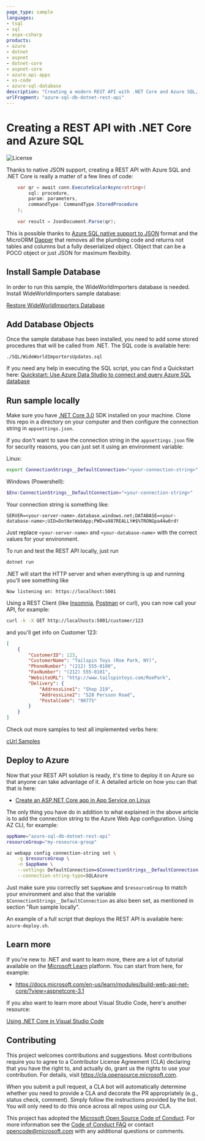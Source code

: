 ```yaml
---
page_type: sample
languages:
- tsql
- sql
- aspx-csharp
products:
- azure
- dotnet
- aspnet
- dotnet-core
- aspnet-core
- azure-api-apps
- vs-code
- azure-sql-database
description: "Creating a modern REST API with .NET Core and Azure SQL, using Dapper and Visual Studio Code"
urlFragment: "azure-sql-db-dotnet-rest-api"
---
```


# Creating a REST API with .NET Core and Azure SQL

![License](https://img.shields.io/badge/license-MIT-green.svg)

<!-- 
Guidelines on README format: https://review.docs.microsoft.com/help/onboard/admin/samples/concepts/readme-template?branch=master

Guidance on onboarding samples to docs.microsoft.com/samples: https://review.docs.microsoft.com/help/onboard/admin/samples/process/onboarding?branch=master

Taxonomies for products and languages: https://review.docs.microsoft.com/new-hope/information-architecture/metadata/taxonomies?branch=master
-->

Thanks to native JSON support, creating a REST API with Azure SQL and .NET Core is really a matter of a few lines of code:

```csharp
    var qr = await conn.ExecuteScalarAsync<string>(
        sql: procedure,
        param: parameters,
        commandType: CommandType.StoredProcedure
    );
    
    var result = JsonDocument.Parse(qr);
```

This is possible thanks to [Azure SQL native support to JSON](https://docs.microsoft.com/en-us/azure/sql-database/sql-database-json-features) format and the MicroORM [Dapper](https://medium.com/dapper-net/get-started-with-dapper-net-591592c335aa) that removes all the plumbing code and returns not tables and columns but a fully deserialized object. Object that can be a POCO object or just JSON for maximum flexibilty.

## Install Sample Database

In order to run this sample, the WideWorldImporters database is needed. Install WideWorldImporters sample database:

[Restore WideWorldImporters Database](https://github.com/yorek/azure-sql-db-samples#restore-wideworldimporters-database)

## Add Database Objects

Once the sample database has been installed, you need to add some stored procedures that will be called from .NET. The SQL code is available here:

`./SQL/WideWorldImportersUpdates.sql`

If you need any help in executing the SQL script, you can find a Quickstart here: [Quickstart: Use Azure Data Studio to connect and query Azure SQL database](https://docs.microsoft.com/en-us/sql/azure-data-studio/quickstart-sql-database)

## Run sample locally

Make sure you have [.NET Core 3.0](https://dotnet.microsoft.com/download) SDK installed on your machine. Clone this repo in a directory on your computer and then configure the connection string in `appsettings.json`.

If you don't want to save the connection string in the `appsettings.json` file for security reasons, you can just set it using an environment variable:

Linux:

```bash
export ConnectionStrings__DefaultConnection="<your-connection-string>"
```

Windows (Powershell):

```powershell
$Env:ConnectionStrings__DefaultConnection="<your-connection-string>"
```

Your connection string is something like:

```text
SERVER=<your-server-name>.database.windows.net;DATABASE=<your-database-name>;UID=DotNetWebApp;PWD=a987REALLY#$%TRONGpa44w0rd!
```

Just replace `<your-server-name>` and `<your-database-name>` with the correct values for your environment.

To run and test the REST API locally, just run

```bash
dotnet run
```

.NET will start the HTTP server and when everything is up and running you'll see something like

```text
Now listening on: https://localhost:5001
```

Using a REST Client (like [Insomnia](https://insomnia.rest/), [Postman](https://www.getpostman.com/) or curl), you can now call your API, for example:

```bash
curl -k -X GET http://localhosts:5001/customer/123
```

and you'll get info on Customer 123:

```json
[
    {
        "CustomerID": 123,
        "CustomerName": "Tailspin Toys (Roe Park, NY)",
        "PhoneNumber": "(212) 555-0100",
        "FaxNumber": "(212) 555-0101",
        "WebsiteURL": "http://www.tailspintoys.com/RoePark",
        "Delivery": {
            "AddressLine1": "Shop 219",
            "AddressLine2": "528 Persson Road",
            "PostalCode": "90775"
        }
    }
]
```

Check out more samples to test all implemented verbs here:

[cUrl Samples](./Sample-Usage.md)

## Deploy to Azure

Now that your REST API solution is ready, it's time to deploy it on Azure so that anyone can take advantage of it. A detailed article on how you can that that is here:

- [Create an ASP.NET Core app in App Service on Linux](https://docs.microsoft.com/en-us/azure/app-service/containers/quickstart-dotnetcore)

The only thing you have do in addition to what explained in the above article is to add the connection string to the Azure Web App configuration. Using AZ CLI, for example:

```bash
appName="azure-sql-db-dotnet-rest-api"
resourceGroup="my-resource-group"

az webapp config connection-string set \
    -g $resourceGroup \
    -n $appName \
    --settings DefaultConnection=$ConnectionStrings__DefaultConnection \
    --connection-string-type=SQLAzure
```

Just make sure you correctly set `$appName` and `$resourceGroup` to match your environment and also that the variable `$ConnectionStrings__DefaultConnection` as also been set, as mentioned in section "Run sample locally". 

An example of a full script that deploys the REST API is available here: `azure-deploy.sh`.

## Learn more

If you're new to .NET and want to learn more, there are a lot of tutorial available on the [Microsoft Learn](https://docs.microsoft.com/en-us/learn/browse/?products=dotnet) platform. You can start from here, for example:

- https://docs.microsoft.com/en-us/learn/modules/build-web-api-net-core/?view=aspnetcore-3.1

If you also want to learn more about Visual Studio Code, here's another resource:

[Using .NET Core in Visual Studio Code](https://code.visualstudio.com/docs/languages/dotnet)

## Contributing

This project welcomes contributions and suggestions.  Most contributions require you to agree to a
Contributor License Agreement (CLA) declaring that you have the right to, and actually do, grant us
the rights to use your contribution. For details, visit https://cla.opensource.microsoft.com.

When you submit a pull request, a CLA bot will automatically determine whether you need to provide
a CLA and decorate the PR appropriately (e.g., status check, comment). Simply follow the instructions
provided by the bot. You will only need to do this once across all repos using our CLA.

This project has adopted the [Microsoft Open Source Code of Conduct](https://opensource.microsoft.com/codeofconduct/).
For more information see the [Code of Conduct FAQ](https://opensource.microsoft.com/codeofconduct/faq/) or
contact [opencode@microsoft.com](mailto:opencode@microsoft.com) with any additional questions or comments.
